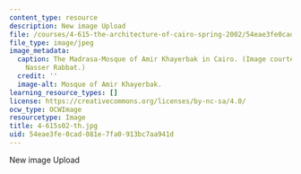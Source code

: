 ```yaml
---
content_type: resource
description: New image Upload
file: /courses/4-615-the-architecture-of-cairo-spring-2002/54eae3fe0cad081e7fa0913bc7aa941d_4-615s02-th.jpg
file_type: image/jpeg
image_metadata:
  caption: The Madrasa-Mosque of Amir Khayerbak in Cairo. (Image courtesy of Prof.
    Nasser Rabbat.)
  credit: ''
  image-alt: Mosque of Amir Khayerbak.
learning_resource_types: []
license: https://creativecommons.org/licenses/by-nc-sa/4.0/
ocw_type: OCWImage
resourcetype: Image
title: 4-615s02-th.jpg
uid: 54eae3fe-0cad-081e-7fa0-913bc7aa941d
---
```

New image Upload